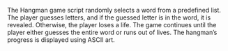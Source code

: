The Hangman game script randomly selects a word from a predefined list. The player guesses letters, and if the guessed letter is in the word, it is revealed. Otherwise, the player loses a life. The game continues until the player either guesses the entire word or runs out of lives. The hangman’s progress is displayed using ASCII art.
